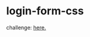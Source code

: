 # login-form-css #
challenge: <a href="https://app.rocketseat.com.br/discover/challenges/login-form-css">here.</a>

